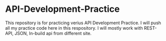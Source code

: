 # API-Development-Practice

This repository is for practicing verius API Development Practice. I will push all my practice code here in this respository. I will mostly work with REST-API, JSON, In-build api from different site.
